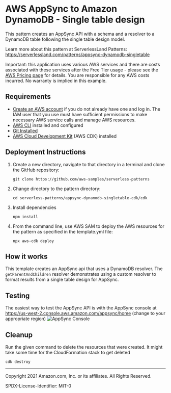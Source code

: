 # AWS AppSync to Amazon DynamoDB - Single table design

This pattern creates an AppSync API with a schema and a resolver to a DynamoDB table following the single table design model.

Learn more about this pattern at ServerlessLand Patterns: https://serverlessland.com/patterns/appsync-dynamodb-singletable

Important: this application uses various AWS services and there are costs associated with these services after the Free Tier usage - please see the [AWS Pricing page](https://aws.amazon.com/pricing/) for details. You are responsible for any AWS costs incurred. No warranty is implied in this example.

## Requirements

- [Create an AWS account](https://portal.aws.amazon.com/gp/aws/developer/registration/index.html) if you do not already have one and log in. The IAM user that you use must have sufficient permissions to make necessary AWS service calls and manage AWS resources.
- [AWS CLI](https://docs.aws.amazon.com/cli/latest/userguide/install-cliv2.html) installed and configured
- [Git Installed](https://git-scm.com/book/en/v2/Getting-Started-Installing-Git)
- [AWS Cloud Development Kit](https://docs.aws.amazon.com/cdk/latest/guide/cli.html) (AWS CDK) installed

## Deployment Instructions

1. Create a new directory, navigate to that directory in a terminal and clone the GitHub repository:
   ```
   git clone https://github.com/aws-samples/serverless-patterns
   ```
1. Change directory to the pattern directory:
   ```
   cd serverless-patterns/appsync-dynamodb-singletable-cdk/cdk
   ```
1. Install dependencies
   ```
   npm install
   ```
1. From the command line, use AWS SAM to deploy the AWS resources for the pattern as specified in the template.yml file:
   ```
   npx aws-cdk deploy
   ```

## How it works

This template creates an AppSync api that uses a DynamoDB resolver. The `getParentAndChildren` resolver demonstrates using a custom resolver to format results from a single table design for AppSync.

## Testing

The easiest way to test the AppSync API is with the AppSync console at https://us-west-2.console.aws.amazon.com/appsync/home (change to your appropriate region)
![AppSync Console](./console.png)

## Cleanup

Run the given command to delete the resources that were created. It might take some time for the CloudFormation stack to get deleted

```
cdk destroy
```

---

Copyright 2021 Amazon.com, Inc. or its affiliates. All Rights Reserved.

SPDX-License-Identifier: MIT-0
